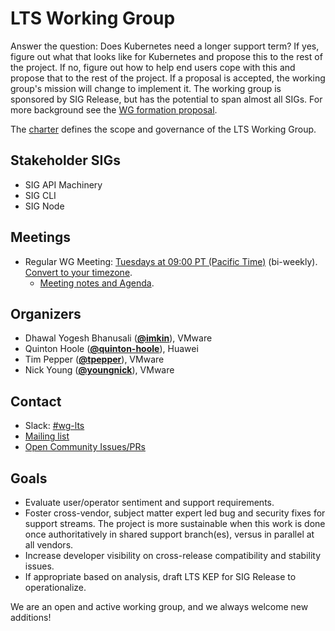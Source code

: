 <!---
This is an autogenerated file!

Please do not edit this file directly, but instead make changes to the
sigs.yaml file in the project root.

To understand how this file is generated, see https://git.k8s.io/community/generator/README.md
--->
# LTS Working Group

Answer the question: Does Kubernetes need a longer support term? If yes, figure out what that looks like for Kubernetes and propose this to the rest of the project. If no, figure out how to help end users cope with this and propose that to the rest of the project. If a proposal is accepted, the working group's mission will change to implement it.
The working group is sponsored by SIG Release, but has the potential to span almost all SIGs.  For more background see the [WG formation proposal](https://docs.google.com/presentation/d/1-Z-mUNIs3mUi7AdP1KwoAVNviwKrCoo3lxMb5wzCWbk/edit?usp=sharing).

The [charter](charter.md) defines the scope and governance of the LTS Working Group.

## Stakeholder SIGs
* SIG API Machinery
* SIG CLI
* SIG Node

## Meetings
* Regular WG Meeting: [Tuesdays at 09:00 PT (Pacific Time)](https://zoom.us/j/473177294) (bi-weekly). [Convert to your timezone](http://www.thetimezoneconverter.com/?t=09:00&tz=PT%20%28Pacific%20Time%29).
  * [Meeting notes and Agenda](https://docs.google.com/document/d/1J2CJ-q9WlvCnIVkoEo9tAo19h08kOgUJAS3HxaSMsLA/edit?usp=sharing).

## Organizers

* Dhawal Yogesh Bhanusali (**[@imkin](https://github.com/imkin)**), VMware
* Quinton Hoole (**[@quinton-hoole](https://github.com/quinton-hoole)**), Huawei
* Tim Pepper (**[@tpepper](https://github.com/tpepper)**), VMware
* Nick Young (**[@youngnick](https://github.com/youngnick)**), VMware

## Contact
- Slack: [#wg-lts](https://kubernetes.slack.com/messages/wg-lts)
- [Mailing list](https://groups.google.com/forum/#!forum/kubernetes-wg-lts)
- [Open Community Issues/PRs](https://github.com/kubernetes/community/labels/wg%2Flts)
<!-- BEGIN CUSTOM CONTENT -->

## Goals
* Evaluate user/operator sentiment and support requirements.
* Foster cross-vendor, subject matter expert led bug and security fixes for support streams.  The project is more sustainable when this work is done once authoritatively in shared support branch(es), versus in parallel at all vendors.
* Increase developer visibility on cross-release compatibility and stability issues.
* If appropriate based on analysis, draft LTS KEP for SIG Release to operationalize.

We are an open and active working group, and we always welcome new additions!

<!-- END CUSTOM CONTENT -->

